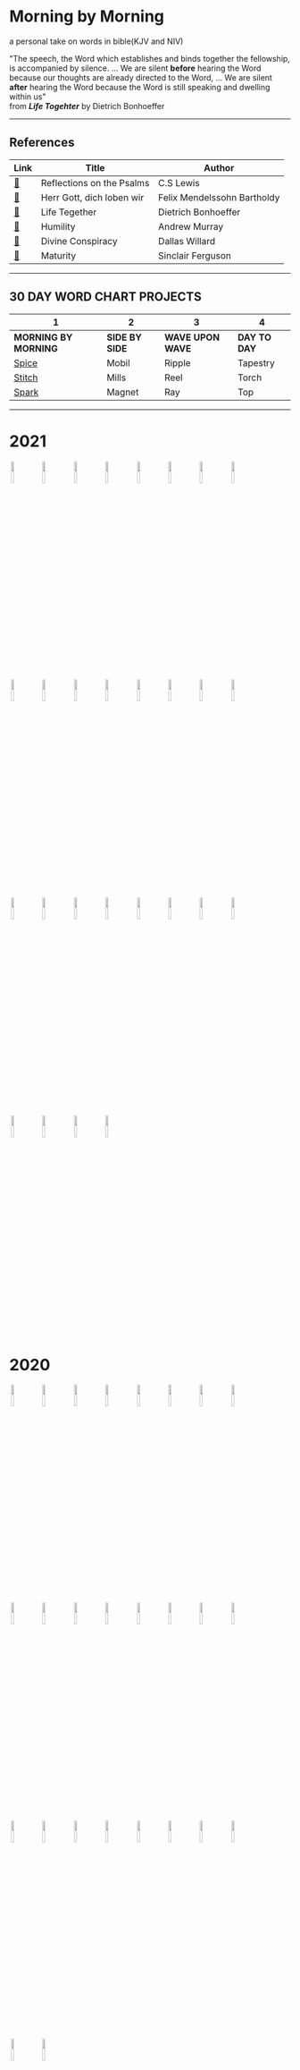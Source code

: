# Morning by Morning
a personal take on words in bible(KJV and NIV)

"The speech, the Word which establishes and binds together the fellowship, is accompanied by silence. ... We are silent **before** hearing the
Word because our thoughts are already directed to the Word, ... We are silent **after** hearing the Word because the Word is still speaking and dwelling within us"  
from _**Life Togehter**_  by Dietrich Bonhoeffer

----------------------------------------------------------------------------------------------------------------------
## References
|  Link  | Title | Author |
|--------|-------|--------|
|[:link:](https://korycapps.files.wordpress.com/2012/11/cs-lewis-on-the-psalms.pdf) | Reflections on the Psalms | C.S Lewis |
|[:link:](https://www.carus-verlag.com/en/choir/sacred-choral-music/mendelssohn-herr-gott-dich-loben-wir-church-music-ix.html) | Herr Gott, dich loben wir | Felix Mendelssohn Bartholdy |
|[:link:](https://static1.squarespace.com/static/518c65fee4b0887d9a39138d/t/5827e7aab3db2b0f3d311bf5/1479010229503/Life+Together_Eng.pdf) | Life Tegether | Dietrich Bonhoeffer |
|[:link:](https://https://youtu.be/7JGIDsfHqO8) | Humility | Andrew Murray |
|[:link:](https://youtu.be/ezbExj7pT1s) | Divine Conspiracy | Dallas Willard |
|[:link:](https://www.goodreads.com/book/show/44291053-maturity) | Maturity | Sinclair Ferguson |

---------------------------------------------------------------------------------------------------------------------

## 30 DAY WORD CHART PROJECTS
|  1 | 2 | 3 | 4 |
|--------|-------|--------|--------|
| **MORNING BY MORNING** | **SIDE BY SIDE** | **WAVE UPON WAVE** | **DAY TO DAY** |
| [Spice](https://github.com/inkyscope/WordSpice/tree/master/2020) | Mobil | Ripple | Tapestry |
| [Stitch](https://github.com/inkyscope/WordSpice/tree/master/2021) | Mills | Reel | Torch |
| [Spark](https://github.com/inkyscope/WordSpice/tree/master/2022) | Magnet | Ray | Top |

----------------------------------------------------------------------------------------------------------------------

# 2021
<p float = "center">
<img src="https://github.com/inkyscope/WordSpice/blob/master/2021/0117_WordRidges/WordRidges.png" width="10%" hspace="3"/><img src="https://github.com/inkyscope/WordSpice/blob/master/2021/0120_WordPainting/WordPainting.png" width="10%" hspace="3"/><img src="https://github.com/inkyscope/WordSpice/blob/master/2021/0129_WordFlower/WordsFlowers.PNG" width="10%" hspace="3"/><img src="https://github.com/inkyscope/WordSpice/blob/master/2021/0130_WordNet/WordNet.png" width="10%" hspace="3"/><img src="https://github.com/inkyscope/WordSpice/blob/master/2021/0206_WordTreemap/WordTreemap.png" width="10%" hspace="3"/><img src="https://github.com/inkyscope/WordSpice/blob/master/2021/0502_FearTrust/FearTrustMask.png" width="10%" hspace="3"/><img src="https://github.com/inkyscope/WordSpice/blob/master/2021/0523_Paul_Words/PaulWords.png" width="10%" hspace="3"/><img src="https://github.com/inkyscope/WordSpice/blob/master/2021/0525_Ephesians/EphesiansTapestry.png" width="10%" hspace="3"/><img src="https://github.com/inkyscope/WordSpice/blob/master/2021/1005_DuboisChallenge/Holy_WEBDuboisChallenge.png" width="10%" hspace="3"/><img src="https://github.com/inkyscope/WordSpice/blob/master/2021/1010_FHL/FaithHopeLove.png" width="10%" hspace="3"/><img src="https://github.com/inkyscope/WordSpice/blob/master/2021/1028_Job-Friends/Job_Friends.png" width="10%" hspace="3"/><img src="https://github.com/inkyscope/WordSpice/blob/master/2021/1030_WordCalendar_2021/WordCalendar_2021.png" width="10%" hspace="3"/><img src="https://github.com/inkyscope/WordSpice/blob/master/2021/1031_Job_David/Job_David.png" width="10%" hspace="3"/><img src="https://github.com/inkyscope/WordSpice/blob/master/2021/1110_Sentiment_Calendar_2021/Sentiment_Calendar.png" width="10%" hspace="3"/><img src="https://github.com/inkyscope/WordSpice/blob/master/2021/1111_Job_ChordDiagram/Job_ChordDiaram.png" width="10%" hspace="3"/><img src="https://github.com/inkyscope/WordSpice/blob/master/2021/1112_Job_Treemap/Job_Treemap.png" width="10%" hspace="3"/><img src="https://github.com/inkyscope/WordSpice/blob/master/2021/1201_Job/Job.png" width="10%" hspace="3"/><img src="https://github.com/inkyscope/WordSpice/blob/master/2021/1202_Job-Friends_PosNeg/Job_Friends_Sentiment.png" width="10%" hspace="3"/><img src="https://github.com/inkyscope/WordSpice/blob/master/2021/1209_KnowAbout/KnowAbout.png" width="10%" hspace="3"/><img src="https://github.com/inkyscope/WordSpice/blob/master/2021/1210_Job-Elihu/Job_Elihu_UMAP.png" width="10%" hspace="3"/><img src="https://github.com/inkyscope/WordSpice/blob/master/2021/1212_Share/Share.png" width="10%" hspace="3"/><img src="https://github.com/inkyscope/WordSpice/blob/master/2021/1213_Thinknow/ThinKnow.png" width="10%" hspace="3"/><img src="https://github.com/inkyscope/WordSpice/blob/master/2021/1215_Self-Discipline/Self_Discipline.png" width="10%" hspace="3"/><img src="https://github.com/inkyscope/WordSpice/blob/master/2021/1215_Share2/Share2.png" width="10%" hspace="3"/><img src="https://github.com/inkyscope/WordSpice/blob/master/2021/1223_1Samuel/1Samuel_TopLogOdds.png" width="10%" hspace="3"/><img src="https://github.com/inkyscope/WordSpice/blob/master/2021/1224_1Samuel/1Samuel_Sentiment.png" width="10%" hspace="3"/><img src="https://github.com/inkyscope/WordSpice/blob/master/2021/1225_Handmade/1Samuel_Handmade.png" width="10%" hspace="3"/><img src="https://github.com/inkyscope/WordSpice/blob/master/2021/1228_1Samuel/1Samuel_Words.png" width="10%" hspace="3"/>
</p>

# 2020
<p float = "center">
<img src="https://github.com/inkyscope/WordSpice/blob/master/2019/1105_Bible/1105_BibleBooks.png" width="10%" hspace="3"/><img src="https://github.com/inkyscope/WordSpice/blob/master/2019/0807_Job/0807_CharactersWordcloud.png" width="10%" hspace="3"/><img src="https://github.com/inkyscope/WordSpice/blob/master/2020/0228_HebrewsTopPicks/0228_HebrewsTopPicks.png" width="10%" hspace="3"/><img src="https://github.com/inkyscope/WordSpice/blob/master/2020/0307_FourGospels/0307_MatthewMarkLukeJohn.png" width="10%" hspace="3"/><img src="https://github.com/inkyscope/WordSpice/blob/master/2021/0130_WordNet/WordNet.png" width="10%" hspace="3"/><img src="https://github.com/inkyscope/WordSpice/blob/master/2020/0307_PsalmsAfinn/0307_PsamlsbyAfinnValue.png" width="10%" hspace="3"/><img src= "https://github.com/inkyscope/WordSpice/blob/master/2020/0307_PsalmsEmotionsDendrogram/PsalmsEmotionsDendrogram.png" width="10%" hspace="3"/><img src="https://github.com/inkyscope/WordSpice/blob/master/2020/0315_GospelsSentimentWeb/0315_GospelsSentimentPolygon.png" width="10%" hspace="3"/><img src="https://github.com/inkyscope/WordSpice/blob/master/2020/0402_PsalmsNeverHighchart/0402_PsalmsNeverCombo.PNG" width="10%" hspace="3"/><img src="https://github.com/inkyscope/WordSpice/blob/master/2020/0523_PsalmsPillars/0523_PsalmsPillars.png" width="10%" hspace="3"/><img src="https://github.com/inkyscope/WordSpice/blob/master/2020/0621_JobNetwork/0621_CharactersNet.png" width="10%" hspace="3"/><img src="https://github.com/inkyscope/WordSpice/blob/master/2020/0623_JobCircles/0623_CharactersCircles.png" width="10%" hspace="3"/><img src="https://github.com/inkyscope/WordSpice/blob/master/2020/0628_JobPolar/0628_CharactersPolar.png" width="10%" hspace="3"/><img src="https://github.com/inkyscope/WordSpice/blob/master/2020/0705_PsalmsCircles/0705_PsalmsCircles.png" width="10%" hspace="3"/><img src="https://github.com/inkyscope/WordSpice/blob/master/2020/0711_BibleTreemap/0711_BibleBooksTreemap.png" width="10%" hspace="3"/><img src="https://github.com/inkyscope/WordSpice/blob/master/2020/1109_Ecclesiastes/1109_Ecclesiastes.png" width="10%" hspace="3"/><img src="https://github.com/inkyscope/WordSpice/blob/master/2020/1115_Ezekiel/1115_Ezekiel_Lord.png" width="10%" hspace="3"/><img src="https://github.com/inkyscope/WordSpice/blob/master/2020/1118_BibleBooksTrees/1118_BibleBooksTree.png" width="10%" hspace="3"/><img src="https://github.com/inkyscope/WordSpice/blob/master/2020/1118_Holy/1118_Holy.png" width="10%" hspace="3"/><img src="https://github.com/inkyscope/WordSpice/blob/master/2020/1121_BibleWordsCircles/1121_BibleWordsCircles.png" width="10%" hspace="3"/><img src="https://github.com/inkyscope/WordSpice/blob/master/2020/1122_WordsHeatmap/1122_WordsHeatmap.png" width="10%" hspace="3"/><img src="https://github.com/inkyscope/WordSpice/blob/master/2020/1205_PrepositionsPairs/1205_PrepositionsPairsNetwork.png" width="10%" hspace="3"/><img src="https://github.com/inkyscope/WordSpice/blob/master/2020/1208_BodyParts/1208_BodyParts.png" width="10%" hspace="3"/><img src="https://github.com/inkyscope/WordSpice/blob/master/2020/1218_Wardrobe/1218_Wardrobe.png" width="10%" hspace="3"/><img src="https://github.com/inkyscope/WordSpice/blob/master/2020/1219_Words_2020/1219_EmbeddedWords_2020.png" width="10%" hspace="3"/><img src="https://github.com/inkyscope/WordSpice/blob/master/2020/1220_SeedsofWords/1220_SeedsofWords.png" width="10%" hspace="3"/>
</p>

# Favorites

### Martha, Martha
![Martha, Martha](https://github.com/inkyscope/WordSpice/blob/master/2022/0209_MarthaMartha/0209_MarthaMartha.png)

### 2021 Word Calendar
![Word Calendar](https://github.com/inkyscope/WordSpice/blob/master/2021/1030_WordCalendar_2021/WordCalendar_2021.png)

### 1Samuel
![Spiders](https://github.com/inkyscope/WordSpice/blob/master/2021/1223_1Samuel/1Samuel_TopLogOdds.png)

### Job
![Job](https://github.com/inkyscope/WordSpice/blob/master/2021/1028_Job-Friends/Job_Friends.png)

### Wardrobe
![Wardrobe](https://github.com/inkyscope/WordSpice/blob/master/2020/1218_Wardrobe/1218_Wardrobe.png)

### Body
![Body](https://github.com/inkyscope/WordSpice/blob/master/2020/1208_BodyParts/1208_BodyParts.png)

### Holy
![Holy](https://github.com/inkyscope/WordSpice/blob/master/2020/1118_Holy/1118_Holy.png)

### Bible Books
![Bible](https://github.com/inkyscope/WordSpice/blob/master/2020/1118_BibleBooksTrees/1118_BibleBooksTree.png)

### Isaiah Jeremiah Ezekiel
![Isaiah Jeremiah Ezekiel](https://github.com/inkyscope/WordSpice/blob/master/2020/1104_JeremiahIsaiahEzekiel/1104_JeremiahIsaiahEzekiel.png)

### Psalms
![Psalsm](https://github.com/inkyscope/WordSpice/blob/master/2020/0307_PsalmsEmotionsDendrogram/PsalmsEmotionsDendrogram.png)

### Hebrews
![Hebrews](https://github.com/inkyscope/WordSpice/blob/master/2020/0228_HebrewsTopPicks/0228_HebrewsTopPicks.png)




